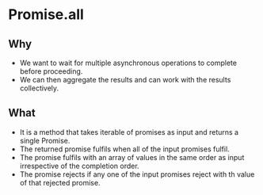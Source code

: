 # Promise.all

## Why

- We want to wait for multiple asynchronous operations to complete before proceeding.
- We can then aggregate the results and can work with the results collectively.


## What

- It is a method that takes iterable of promises as input and returns a single Promise.
- The returned promise fulfils when all of the input promises fulfil.
- The promise fulfils with an array of values in the same order as input irrespective of the completion order.
- The promise rejects if any one of the input promises reject with th value of that rejected promise.
